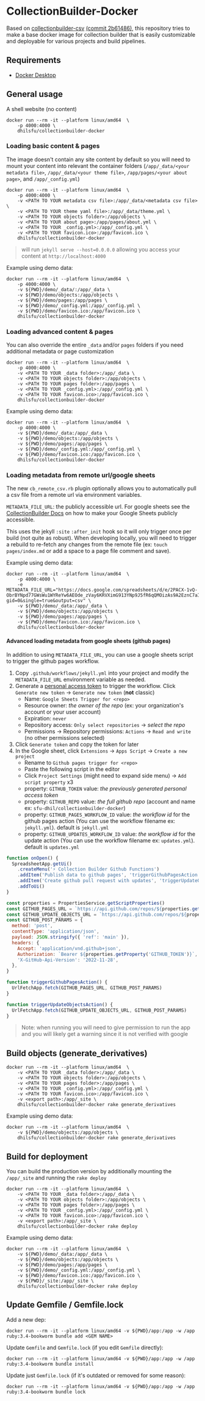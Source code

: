 # CollectionBuilder-Docker

Based on [collectionbuilder-csv](https://github.com/CollectionBuilder/collectionbuilder-csv/) [(commit 2b61486)](https://github.com/CollectionBuilder/collectionbuilder-csv/tree/2b6148622e85b67b9a921dfc320474cf3e7d83b9), this repository tries to make a base docker image for collection builder that is easily customizable and deployable for various projects and build pipelines.

## Requirements

- [Docker Desktop](https://www.docker.com/products/docker-desktop/)

## General usage

A shell website (no content)

    docker run --rm -it --platform linux/amd64  \
        -p 4000:4000 \
        dhilsfu/collectionbuilder-docker

### Loading basic content & pages

The image doesn't contain any site content by default so you will need to mount your content into relevant the container folders (`/app/_data/<your metadata file>`, `/app/_data/<your theme file>`, `/app/pages/<your about page>`, and `/app/_config.yml`)

    docker run --rm -it --platform linux/amd64  \
        -p 4000:4000 \
        -v <PATH TO YOUR metadata csv file>:/app/_data/<metadata csv file> \
        -v <PATH TO YOUR theme yaml file>:/app/_data/theme.yml \
        -v <PATH TO YOUR objects folder>:/app/objects \
        -v <PATH TO YOUR about page>:/app/pages/about.yml \
        -v <PATH TO YOUR _config.yml>:/app/_config.yml \
        -v <PATH TO YOUR favicon.ico>:/app/favicon.ico \
        dhilsfu/collectionbuilder-docker
> will run `jekyll serve --host=0.0.0.0` allowing you access your content at `http://localhost:4000`

Example using demo data:

    docker run --rm -it --platform linux/amd64  \
        -p 4000:4000 \
        -v ${PWD}/demo/_data/:/app/_data \
        -v ${PWD}/demo/objects:/app/objects \
        -v ${PWD}/demo/pages:/app/pages \
        -v ${PWD}/demo/_config.yml:/app/_config.yml \
        -v ${PWD}/demo/favicon.ico:/app/favicon.ico \
        dhilsfu/collectionbuilder-docker

### Loading advanced content & pages

You can also override the entire `_data` and/or `pages` folders if you need additional metadata or page customization

    docker run --rm -it --platform linux/amd64  \
        -p 4000:4000 \
        -v <PATH TO YOUR _data folder>:/app/_data \
        -v <PATH TO YOUR objects folder>:/app/objects \
        -v <PATH TO YOUR pages folder>:/app/pages \
        -v <PATH TO YOUR _config.yml>:/app/_config.yml \
        -v <PATH TO YOUR favicon.ico>:/app/favicon.ico \
        dhilsfu/collectionbuilder-docker

Example using demo data:

    docker run --rm -it --platform linux/amd64  \
        -p 4000:4000 \
        -v ${PWD}/demo/_data:/app/_data \
        -v ${PWD}/demo/objects:/app/objects \
        -v ${PWD}/demo/pages:/app/pages \
        -v ${PWD}/demo/_config.yml:/app/_config.yml \
        -v ${PWD}/demo/favicon.ico:/app/favicon.ico \
        dhilsfu/collectionbuilder-docker

### Loading metadata from remote url/google sheets

The new `cb_remote_csv.rb` plugin optionally allows you to automatically pull a csv file from a remote url via environment variables.

`METADATA_FILE_URL`: the publicly accessible url. For google sheets see the [CollectionBuilder Docs](https://collectionbuilder.github.io/cb-docs/docs/walkthroughs/sheets-walkthrough/#2-publish-your-google-sheet-to-the-web) on how to make your Google Sheets publicly accessible.

This uses the jekyll `:site` `:after_init` hook so it will only trigger once per build (not quite as robust). When developing locally, you will need to trigger a rebuild to re-fetch any changes from the remote file (ex: `touch pages/index.md` or add a space to a page file comment and save).


Example using demo data:

    docker run --rm -it --platform linux/amd64  \
        -p 4000:4000 \
        -e METADATA_FILE_URL="https://docs.google.com/spreadsheets/d/e/2PACX-1vQ-ObrBYNpd77GWsWu1WYReYw6AEOde_zVay6KRVXimG913YNp9J5fR6qQMOizAs9A2EznC7aIVOlrX/pub?gid=0&single=true&output=csv" \
        -v ${PWD}/demo/_data:/app/_data \
        -v ${PWD}/demo/objects:/app/objects \
        -v ${PWD}/demo/pages:/app/pages \
        -v ${PWD}/demo/favicon.ico:/app/favicon.ico \
        dhilsfu/collectionbuilder-docker


#### Advanced loading metadata from google sheets (github pages)

In addition to using `METADATA_FILE_URL`, you can use a google sheets script to trigger the github pages workflow.

1. Copy `.github/workflows/jekyll.yml` into your project and modify the `METADATA_FILE_URL` environment variable as needed.
1. Generate a [personal access token](https://github.com/settings/tokens) to trigger the workflow. Click `Generate new token` -> `Generate new token` (__not__ classic)
    - Name: `Google Sheets Trigger for <repo>`
    - Resource owner: _the owner of the repo_ (ex: your organization's account or your user account)
    - Expiration: `never`
    - Repository access: `Only select repositories` -> _select the repo_
    - Permissions -> Repository permissions: `Actions` -> `Read and write` (no other permissions selected)
1. Click `Generate token` and copy the token for later
1. In the Google sheet, click `Extensions` -> `Apps Script` -> `Create a new project`
    - Rename to `Github pages trigger for <repo>`
    - Paste the following script in the editor
    - Click `Project Settings` (might need to expand side menu) -> `Add script property` x3
    - property: `GITHUB_TOKEN` value: _the previously generated personal access token_
    - property: `GITHUB_REPO` value: _the full github repo_ (account and name ex: `sfu-dhil/collectionbuilder-docker`)
    - property: `GITHUB_PAGES_WORKFLOW_ID` value: _the workflow id_ for the github pages action (You can use the workflow filename ex: `jekyll.yml`). default is `jekyll.yml`
    - property: `GITHUB_UPDATES_WORKFLOW_ID` value: _the workflow id_ for the update action (You can use the workflow filename ex: `updates.yml`). default is `updates.yml`


```javascript
function onOpen() {
  SpreadsheetApp.getUi()
    .createMenu('⚡ Collection Builder Github Functions')
    .addItem('Publish data to github pages', 'triggerGithubPagesAction')
    .addItem('Create github pull request with updates', 'triggerUpdateObjectsAction')
    .addToUi()
}

const properties = PropertiesService.getScriptProperties()
const GITHUB_PAGES_URL = `https://api.github.com/repos/${properties.getProperty('GITHUB_REPO')}/actions/workflows/${properties.getProperty('GITHUB_PAGES_WORKFLOW_ID') || 'jekyll.yml'}/dispatches`
const GITHUB_UPDATE_OBJECTS_URL = `https://api.github.com/repos/${properties.getProperty('GITHUB_REPO')}/actions/workflows/${properties.getProperty('GITHUB_UPDATES_WORKFLOW_ID') || 'updates.yml'}/dispatches`
const GITHUB_POST_PARAMS = {
  method: 'post',
  contentType: 'application/json',
  payload: JSON.stringify({ 'ref': 'main' }),
  headers: {
    Accept: 'application/vnd.github+json',
    Authorization: `Bearer ${properties.getProperty('GITHUB_TOKEN')}`,
    'X-GitHub-Api-Version': '2022-11-28',
  },
}

function triggerGithubPagesAction() {
  UrlFetchApp.fetch(GITHUB_PAGES_URL, GITHUB_POST_PARAMS)
}

function triggerUpdateObjectsAction() {
  UrlFetchApp.fetch(GITHUB_UPDATE_OBJECTS_URL, GITHUB_POST_PARAMS)
}
```

> Note: when running you will need to give permission to run the app and you will likely get a warning since it is not verified with google

## Build objects (generate_derivatives)

    docker run --rm -it --platform linux/amd64  \
        -v <PATH TO YOUR _data folder>:/app/_data \
        -v <PATH TO YOUR objects folder>:/app/objects \
        -v <PATH TO YOUR pages folder>:/app/pages \
        -v <PATH TO YOUR _config.yml>:/app/_config.yml \
        -v <PATH TO YOUR favicon.ico>:/app/favicon.ico \
        -v <export path>:/app/_site \
        dhilsfu/collectionbuilder-docker rake generate_derivatives

Example using demo data:

    docker run --rm -it --platform linux/amd64  \
        -v ${PWD}/demo/objects:/app/objects \
        dhilsfu/collectionbuilder-docker rake generate_derivatives


## Build for deployment

You can build the production version by additionally mounting the `/app/_site` and running the `rake deploy`

    docker run --rm -it --platform linux/amd64  \
        -v <PATH TO YOUR _data folder>:/app/_data \
        -v <PATH TO YOUR objects folder>:/app/objects \
        -v <PATH TO YOUR pages folder>:/app/pages \
        -v <PATH TO YOUR _config.yml>:/app/_config.yml \
        -v <PATH TO YOUR favicon.ico>:/app/favicon.ico \
        -v <export path>:/app/_site \
        dhilsfu/collectionbuilder-docker rake deploy

Example using demo data:

    docker run --rm -it --platform linux/amd64  \
        -v ${PWD}/demo/_data:/app/_data \
        -v ${PWD}/demo/objects:/app/objects \
        -v ${PWD}/demo/pages:/app/pages \
        -v ${PWD}/demo/_config.yml:/app/_config.yml \
        -v ${PWD}/demo/favicon.ico:/app/favicon.ico \
        -v ${PWD}/_site:/app/_site \
        dhilsfu/collectionbuilder-docker rake deploy


## Update Gemfile / Gemfile.lock

Add a new dep:

    docker run --rm -it --platform linux/amd64 -v ${PWD}/app:/app -w /app ruby:3.4-bookworm bundle add <GEM NAME>

Update `Gemfile` and `Gemfile.lock` (if you edit `Gemfile` directly):

    docker run --rm -it --platform linux/amd64 -v ${PWD}/app:/app -w /app ruby:3.4-bookworm bundle install

Update just `Gemfile.lock` (if it's outdated or removed for some reason):

    docker run --rm -it --platform linux/amd64 -v ${PWD}/app:/app -w /app ruby:3.4-bookworm bundle lock
